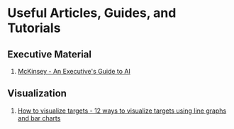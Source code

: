 # Useful Articles, Guides, and Tutorials

## Executive Material
1. [McKinsey - An Executive's Guide to AI](Executive/An_executive_s_guide_to_AI_McKinsey.pdf)

## Visualization
1. [How to visualize targets - 12 ways to visualize targets using line graphs and bar charts ](Visualization/HowToVisualizeTargets.pdf)
